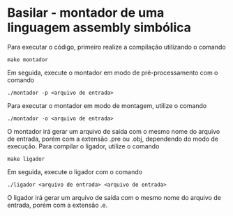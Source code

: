 # Basilar - montador de uma linguagem assembly simbólica
Para executar o código, primeiro realize a compilação utilizando o comando

`make montador`

Em seguida, execute o montador em modo de pré-processamento com o comando

`./montador -p <arquivo de entrada>`

Para executar o montador em modo de montagem, utilize o comando

`./montador -o <arquivo de entrada>`

O montador irá gerar um arquivo de saída com o mesmo nome do arquivo de entrada, porém com a extensão .pre ou .obj, dependendo do modo de execução.
Para compilar o ligador, utilize o comando

`make ligador`

Em seguida, execute o ligador com o comando

`./ligador <arquivo de entrada> <arquivo de entrada>`

O ligador irá gerar um arquivo de saída com o mesmo nome do arquivo de entrada, porém com a extensão .e.